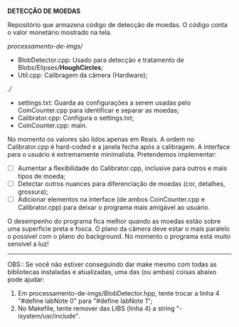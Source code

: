 **DETECÇÃO DE MOEDAS**

Repositório que armazena código de detecção de moedas. O código conta o valor monetário mostrado na tela.

_processamento-de-imgs/_
- BlobDetector.cpp: Usado para detecção e tratamento de Blobs/Elipses/**HoughCircles**;
- Util.cpp: Calibragem da câmera (Hardware);

_./_
- settings.txt: Guarda as configurações a serem usadas pelo CoinCounter.cpp para identificar e separar as moedas;
- Calibrator.cpp: Configura o settings.txt;
- CoinCounter.cpp: main.

No momento os valores são lidos apenas em Reais. A ordem no Calibrator.cpp é hard-coded e a janela fecha após a calibragem. A interface para o usuário é extremamente minimalista. Pretendemos implementar:

- [ ] Aumentar a flexibilidade do Calibrator.cpp, inclusive para outros e mais tipos de moeda;
- [ ] Detectar outros nuances para diferenciação de moedas (cor, detalhes, grossura);
- [ ] Adicionar elementos na interface (de ambos CoinCounter.cpp e Calibrator.cpp) para deixar o programa mais amigável ao usuário.

O desempenho do programa fica melhor quando as moedas estão sobre uma superfície preta e fosca. O plano da câmera deve estar o mais paralelo o possível com o plano do background. No momento o programa está muito sensível a luz!

-----------------------
OBS:: Se você não estiver conseguindo dar make mesmo com todas as bibliotecas instaladas e atualizadas, uma das (ou ambas) coisas abaixo pode ajudar:

1. Em processamento-de-imgs/BlobDetector.hpp, tente trocar a linha 4 "#define labNote 0" para "#define labNote 1";
2. No Makefile, tente remover das LIBS (linha 4) a string "-isystem/usr/include".
